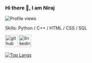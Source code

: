 ### Hi there 👋, I am Niraj
![Profile views](https://gpvc.arturio.dev/Niraj-kumbhar)  


Skills: Python / C++ / HTML / CSS / SQL



[<img src='https://cdn.jsdelivr.net/npm/simple-icons@3.0.1/icons/github.svg' alt='github' height='40'>](https://github.com/Niraj-kumbhar)  [<img src='https://cdn.jsdelivr.net/npm/simple-icons@3.0.1/icons/linkedin.svg' alt='linkedin' height='40'>](https://www.linkedin.com/in/niraj-kumbhar/)  

[![Top Langs](https://github-readme-stats.vercel.app/api/top-langs/?username=Niraj-kumbhar)](https://github.com/anuraghazra/github-readme-stats)

